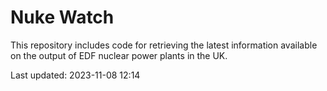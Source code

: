 # Nuke Watch

This repository includes code for retrieving the latest information available on the output of EDF nuclear power plants in the UK.

Last updated: 2023-11-08 12:14